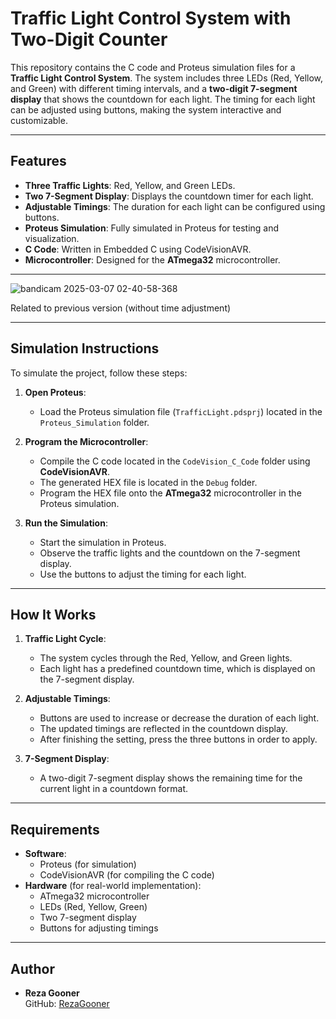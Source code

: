 # Traffic Light Control System with Two-Digit Counter

This repository contains the C code and Proteus simulation files for a **Traffic Light Control System**. The system includes three LEDs (Red, Yellow, and Green) with different timing intervals, and a **two-digit 7-segment display** that shows the countdown for each light. The timing for each light can be adjusted using buttons, making the system interactive and customizable.

---

## Features
- **Three Traffic Lights**: Red, Yellow, and Green LEDs.
- **Two 7-Segment Display**: Displays the countdown timer for each light.
- **Adjustable Timings**: The duration for each light can be configured using buttons.
- **Proteus Simulation**: Fully simulated in Proteus for testing and visualization.
- **C Code**: Written in Embedded C using CodeVisionAVR.
- **Microcontroller**: Designed for the **ATmega32** microcontroller.

---

![bandicam 2025-03-07 02-40-58-368](https://github.com/user-attachments/assets/191d6322-5526-4059-bfc6-5e4605477a78)

Related to previous version (without time adjustment)

---
## Simulation Instructions
To simulate the project, follow these steps:

1. **Open Proteus**:
   - Load the Proteus simulation file (`TrafficLight.pdsprj`) located in the `Proteus_Simulation` folder.

2. **Program the Microcontroller**:
   - Compile the C code located in the `CodeVision_C_Code` folder using **CodeVisionAVR**.
   - The generated HEX file is located in the `Debug` folder.
   - Program the HEX file onto the **ATmega32** microcontroller in the Proteus simulation.

3. **Run the Simulation**:
   - Start the simulation in Proteus.
   - Observe the traffic lights and the countdown on the 7-segment display.
   - Use the buttons to adjust the timing for each light.

---


## How It Works
1. **Traffic Light Cycle**:
   - The system cycles through the Red, Yellow, and Green lights.
   - Each light has a predefined countdown time, which is displayed on the 7-segment display.

2. **Adjustable Timings**:
   - Buttons are used to increase or decrease the duration of each light.
   - The updated timings are reflected in the countdown display.
   - After finishing the setting, press the three buttons in order to apply.

3. **7-Segment Display**:
   - A two-digit 7-segment display shows the remaining time for the current light in a countdown format.

---

## Requirements
- **Software**:
  - Proteus (for simulation)
  - CodeVisionAVR (for compiling the C code)
- **Hardware** (for real-world implementation):
  - ATmega32 microcontroller
  - LEDs (Red, Yellow, Green)
  - Two 7-segment display
  - Buttons for adjusting timings

---

## Author
- **Reza Gooner**  
  GitHub: [RezaGooner](https://github.com/RezaGooner)
